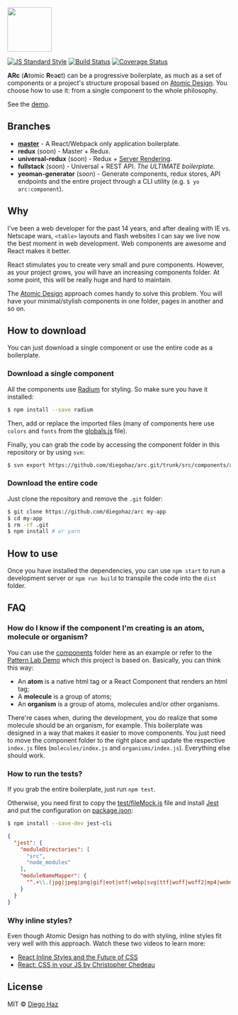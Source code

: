 <img src="https://cloud.githubusercontent.com/assets/3068563/19393134/ddc11478-9209-11e6-82be-7107cf0ec88e.png" height="100">

[![JS Standard Style][standard-image]][standard-url]
[![Build Status][travis-image]][travis-url]
[![Coverage Status][codecov-image]][codecov-url]

**ARc** (**A**tomic **R**ea**c**t) can be a progressive boilerplate, as much as a set of components or a project's structure proposal based on [Atomic Design](http://bradfrost.com/blog/post/atomic-web-design/). You choose how to use it: from a single component to the whole philosophy.

See the [demo](https://diegohaz.github.io/arc).

## Branches

- **[master](https://github.com/diegohaz/arc)** - A React/Webpack only application boilerplate.
- **redux** (soon) - Master + Redux.
- **universal-redux** (soon) - Redux + [Server Rendering](https://github.com/reactjs/redux/blob/master/docs/recipes/ServerRendering.md).
- **fullstack** (soon) - Universal + REST API. *The ULTIMATE boilerplate.*
- **yeoman-generator** (soon) - Generate components, redux stores, API endpoints and the entire project through a CLI utility (e.g. `$ yo arc:component`).

## Why

I've been a web developer for the past 14 years, and after dealing with IE vs. Netscape wars, `<table>` layouts and flash websites I can say we live now the best moment in web development. Web components are awesome and React makes it better.

React stimulates you to create very small and pure components. However, as your project grows, you will have an increasing components folder. At some point, this will be really huge and hard to maintain.

The [Atomic Design](http://bradfrost.com/blog/post/atomic-web-design/) approach comes handy to solve this problem. You will have your minimal/stylish components in one folder, pages in another and so on.

## How to download

You can just download a single component or use the entire code as a boilerplate.

### Download a single component

All the components use [Radium](https://github.com/FormidableLabs/radium) for styling. So make sure you have it installed:

```sh
$ npm install --save radium
```

Then, add or replace the imported files (many of components here use `colors` and `fonts` from the [globals.js](src/components/globals.js) file).

Finally, you can grab the code by accessing the component folder in this repository or by using `svn`:
```sh
$ svn export https://github.com/diegohaz/arc.git/trunk/src/components/atoms/Button path/to/my/components/Button
```

### Download the entire code

Just clone the repository and remove the `.git` folder:

```sh
$ git clone https://github.com/diegohaz/arc my-app
$ cd my-app
$ rm -rf .git
$ npm install # or yarn
```

## How to use

Once you have installed the dependencies, you can use `npm start` to run a development server or `npm run build` to transpile the code into the `dist` folder.

## FAQ

### How do I know if the component I'm creating is an atom, molecule or organism?

You can use the [components](src/components) folder here as an example or refer to the [Pattern Lab Demo](http://demo.patternlab.io/) which this project is based on. Basically, you can think this way:

- An **atom** is a native html tag or a React Component that renders an html tag;
- A **molecule** is a group of atoms;
- An **organism** is a group of atoms, molecules and/or other organisms.

There're cases when, during the development, you do realize that some molecule should be an organism, for example. This boilerplate was designed in a way that makes it easier to move components. You just need to move the component folder to the right place and update the respective `index.js` files (`molecules/index.js` and `organisms/index.js`). Everything else should work.

### How to run the tests?

If you grab the entire boilerplate, just run `npm test`.

Otherwise, you need first to copy the [test/fileMock.js](test/fileMock.js) file and install [Jest](https://github.com/facebook/jest) and put the configuration on [package.json](package.json):
```sh
$ npm install --save-dev jest-cli
```
```json
{
  "jest": {
    "moduleDirectories": [
      "src",
      "node_modules"
    ],
    "moduleNameMapper": {
      "^.+\\.(jpg|jpeg|png|gif|eot|otf|webp|svg|ttf|woff|woff2|mp4|webm|wav|mp3|m4a|aac|oga)$": "<rootDir>/test/fileMock.js"
    }
  }
}
```

### Why inline styles?

Even though Atomic Design has nothing to do with styling, inline styles fit very well with this approach. Watch these two videos to learn more:

- [React Inline Styles and the Future of CSS](https://www.youtube.com/watch?v=k3OF4A30jSQ)
- [React: CSS in your JS by Christopher Chedeau](https://vimeo.com/116209150)

## License

MIT © [Diego Haz](http://github.com/diegohaz)

[standard-url]: http://standardjs.com
[standard-image]: https://img.shields.io/badge/code%20style-standard-brightgreen.svg?style=flat-square

[travis-url]: https://travis-ci.org/diegohaz/arc
[travis-image]: https://img.shields.io/travis/diegohaz/arc.svg?style=flat-square

[codecov-url]: https://codecov.io/gh/diegohaz/arc
[codecov-image]: https://img.shields.io/codecov/c/github/diegohaz/arc.svg?style=flat-square
